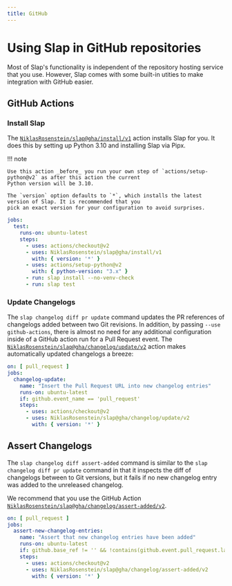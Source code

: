 ```yaml
---
title: GitHub
---
```


# Using Slap in GitHub repositories

Most of Slap's functionality is independent of the repository hosting service that you use. However, Slap comes with
some built-in utities to make integration with GitHub easier.

## GitHub Actions

### Install Slap

  [0]: https://github.com/NiklasRosenstein/slap/tree/github-action/install/v1

The [`NiklasRosenstein/slap@gha/install/v1`][0] action installs Slap for you. It does this by setting up
Python 3.10 and installing Slap via Pipx.

!!! note

    Use this action _before_ you run your own step of `actions/setup-python@v2` as after this action the current
    Python version will be 3.10.

    The `version` option defaults to `*`, which installs the latest version of Slap. It is recommended that you
    pick an exact version for your configuration to avoid surprises.

```yaml title=".github/workflows/python.yml"
jobs:
  test:
    runs-on: ubuntu-latest
    steps:
      - uses: actions/checkout@v2
      - uses: NiklasRosenstein/slap@gha/install/v1
        with: { version: '*' }
      - uses: actions/setup-python@v2
        with: { python-version: "3.x" }
      - run: slap install --no-venv-check
      - run: slap test
```

### Update Changelogs

  [1]: https://github.com/NiklasRosenstein/slap/tree/gha/changelog/update/v2

The `slap changelog diff pr update` command updates the PR references of changelogs added between two Git revisions. In
addition, by passing `--use github-actions`, there is almost no need for any additional configuration inside of a
GitHub action run for a Pull Request event. The [`NiklasRosenstein/slap@gha/changelog/update/v2`][1] action
makes automatically updated changelogs a breeze:

```yaml title=".github/workflows/python.yml"
on: [ pull_request ]
jobs:
  changelog-update:
    name: "Insert the Pull Request URL into new changelog entries"
    runs-on: ubuntu-latest
    if: github.event_name == 'pull_request'
    steps:
      - uses: actions/checkout@v2
      - uses: NiklasRosenstein/slap@gha/changelog/update/v2
        with: { version: '*' }
```

## Assert Changelogs

  [2]: https://github.com/NiklasRosenstein/slap/tree/gha/changelog/assert-added/v2

The `slap changelog diff assert-added` command is similar to the `slap changelog diff pr update` command in that it
inspects the diff of changelogs between to Git versions, but it fails if no new changelog entry was added to the
unreleased changelog.

We recommend that you use the GitHub Action [`NiklasRosenstein/slap@gha/changelog/assert-added/v2`][2].

```yaml title=".github/workflows/python.yml"
on: [ pull_request ]
jobs:
  assert-new-changelog-entries:
    name: "Assert that new changelog entries have been added"
    runs-on: ubuntu-latest
    if: github.base_ref != '' && !contains(github.event.pull_request.labels.*.name, 'no changelog')
    steps:
      - uses: actions/checkout@v2
      - uses: NiklasRosenstein/slap@gha/changelog/assert-added/v2
        with: { version: '*' }
```
